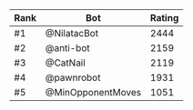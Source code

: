 Rank|Bot|Rating
---|---|---
#1|@NilatacBot|2444
#2|@anti-bot|2159
#3|@CatNail|2119
#4|@pawnrobot|1931
#5|@MinOpponentMoves|1051
